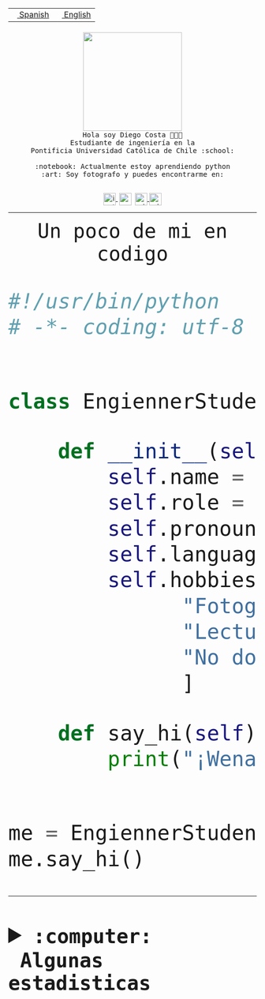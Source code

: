 <table border="0"  align="right">
 <tr><td><a href="README.md"><img src="https://upload.wikimedia.org/wikipedia/commons/thumb/8/89/Bandera_de_Espa%C3%B1a.svg/1200px-Bandera_de_Espa%C3%B1a.svg.png" height="10"> Spanish</a></td>
 <td><a href="README.en.md"><img src="https://upload.wikimedia.org/wikipedia/commons/a/a4/Flag_of_the_United_States.svg" height="10"> English</a></td></tr>
</table><br><br><br>


<p align="center">
  <img src="https://github.com/diegocostares/diegocostares/blob/main/Images/aaa2.gif?raw=true" height="200px">
  <br><samp>
    Hola soy Diego Costa 👨🏻‍💻<br>
    Estudiante de ingeniería en la <br>
    Pontificia Universidad Católica de Chile :school:<br>
  <br>
    :notebook: Actualmente estoy aprendiendo python <br>
    :art: Soy fotografo y puedes encontrarme en: <br>
  <br></samp>
  
</p>

<p align="center">
   <a href="https://instagram.com/diegocosta_no" target="blank">
    <img 
    align="center" src="https://cdn.jsdelivr.net/npm/simple-icons@3.0.1/icons/instagram.svg" alt="instagram" height="25px" width="25px" />
  </a>
  <a style="border: 3px solid; color: white;"href="https://t.me/diegocosta_no" target="blank">
  <img
  align="center" alt="Telegram" width="25px" src="https://icons-for-free.com/iconfiles/png/512/Telegram-1324888767380505522.png" />
</a>
<a href="https://api.whatsapp.com/send?phone=56971897835&text=Hola!" target="blank">
  <img
  align="center" alt="wtsp" width="25px" src="https://img.icons8.com/pastel-glyph/2x/whatsapp--v2.png" />
</a>
<a href="https://www.linkedin.com/in/diego-costa-786249213/" target="blank">
  <img
  align="center" alt="wtsp" width="25px" src="https://img.icons8.com/metro/452/linkedin.png" />
</a>

  </a>
</p>

---


<p align="center"><font size="25"><samp>Un poco de mi en codigo</samp></front></p>


```python
#!/usr/bin/python
# -*- coding: utf-8 -*-


class EngiennerStudent:

    def __init__(self):
        self.name = "Diego Costa"
        self.role = "Estudiante"
        self.pronouns = "he/him"
        self.language_spoken = ["es_CL", "en_US"]
        self.hobbies = [
              "Fotografia",
              "Lectura",
              "No dormir",
              ]

    def say_hi(self):
        print("¡Wena mundo!")


me = EngiennerStudent()
me.say_hi()
```
---
<details>
  <summary><b><samp>:computer: &nbsp;Algunas estadisticas</samp></b></summary>
  <br/></p>

<!--START_SECTION:waka-->
![Code Time](http://img.shields.io/badge/Code%20Time-785%20hrs%2013%20mins-blue)

**Soy nocturno 🦉** 

```text
🌞 Mañana                 8 commits           ░░░░░░░░░░░░░░░░░░░░░░░░░   00.37 % 
🌆 Día                    684 commits         ████████░░░░░░░░░░░░░░░░░   31.30 % 
🌃 Tarde                  931 commits         ███████████░░░░░░░░░░░░░░   42.61 % 
🌙 Noche                  562 commits         ██████░░░░░░░░░░░░░░░░░░░   25.72 % 
```
📅 **Soy más productivo los Martes** 

```text
Lunes                    327 commits         ████░░░░░░░░░░░░░░░░░░░░░   14.97 % 
Martes                   445 commits         █████░░░░░░░░░░░░░░░░░░░░   20.37 % 
Miércoles                299 commits         ███░░░░░░░░░░░░░░░░░░░░░░   13.68 % 
Jueves                   272 commits         ███░░░░░░░░░░░░░░░░░░░░░░   12.45 % 
Viernes                  365 commits         ████░░░░░░░░░░░░░░░░░░░░░   16.70 % 
Sábado                   203 commits         ██░░░░░░░░░░░░░░░░░░░░░░░   09.29 % 
Domingo                  274 commits         ███░░░░░░░░░░░░░░░░░░░░░░   12.54 % 
```


📊 **Esta semana me dediqué a** 

```text
🐱‍💻 Proyectos: 
CCT                      4 hrs 56 mins       ██████████████░░░░░░░░░░░   55.51 % 
Tareas 2023              2 hrs 22 mins       ███████░░░░░░░░░░░░░░░░░░   26.67 % 
latex-templates          37 mins             ██░░░░░░░░░░░░░░░░░░░░░░░   07.06 % 
Arqui-31                 29 mins             █░░░░░░░░░░░░░░░░░░░░░░░░   05.55 % 
a                        26 mins             █░░░░░░░░░░░░░░░░░░░░░░░░   04.91 % 
```


 Last Updated on 30/03/2023 14:18:53 UTC
<!--END_SECTION:waka-->
  
  

<p align="center"> <img src="https://github-readme-stats.vercel.app/api?username=diegocostares&show_icons=true&theme=ayu-mirage" alt="abhisheknaiidu" /></p>
 
</details>
